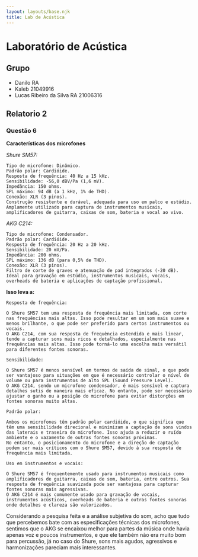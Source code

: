 ```yaml
---
layout: layouts/base.njk
title: Lab de Acústica
---
```


# Laboratório de Acústica

## Grupo

- Danilo RA
- Kaleb 21049916
- Lucas Ribeiro da Silva RA 21006316

## Relatorio 2







### Questão 6
 **Características dos microfones**

_Shure SM57:_

	Tipo de microfone: Dinâmico.
	Padrão polar: Cardióide.
	Resposta de frequência: 40 Hz a 15 kHz.
	Sensibilidade: -56,0 dBV/Pa (1,6 mV).
	Impedância: 150 ohms.
	SPL máximo: 94 dB (a 1 kHz, 1% de THD).
	Conexão: XLR (3 pinos).
	Construção resistente e durável, adequada para uso em palco e estúdio.
	Amplamente utilizado para captura de instrumentos musicais, amplificadores de guitarra, caixas de som, bateria e vocal ao vivo.

_AKG C214:_

	Tipo de microfone: Condensador.
	Padrão polar: Cardióide.
	Resposta de frequência: 20 Hz a 20 kHz.
	Sensibilidade: 20 mV/Pa.
	Impedância: 200 ohms.
	SPL máximo: 136 dB (para 0,5% de THD).
	Conexão: XLR (3 pinos).
	Filtro de corte de graves e atenuação de pad integrados (-20 dB).
	Ideal para gravação em estúdio, instrumentos musicais, vocais, overheads de bateria e aplicações de captação profissional.

__Isso leva a:__

	Resposta de frequência:

	O Shure SM57 tem uma resposta de frequência mais limitada, com corte nas frequências mais altas. Isso pode resultar em um som mais suave e menos brilhante, o que pode ser preferido para certos instrumentos ou vocais.
	O AKG C214, com sua resposta de frequência estendida e mais linear, tende a capturar sons mais ricos e detalhados, especialmente nas frequências mais altas. Isso pode torná-lo uma escolha mais versátil para diferentes fontes sonoras.

	Sensibilidade:

	O Shure SM57 é menos sensível em termos de saída de sinal, o que pode ser vantajoso para situações em que é necessário controlar o nível de volume ou para instrumentos de alto SPL (Sound Pressure Level).
	O AKG C214, sendo um microfone condensador, é mais sensível e captura detalhes sutis de maneira mais eficaz. No entanto, pode ser necessário ajustar o ganho ou a posição do microfone para evitar distorções em fontes sonoras muito altas.

	Padrão polar:

	Ambos os microfones têm padrão polar cardióide, o que significa que têm uma sensibilidade direcional e minimizam a captação de sons vindos das laterais e traseira do microfone. Isso ajuda a reduzir o ruído ambiente e o vazamento de outras fontes sonoras próximas.
	No entanto, o posicionamento do microfone e a direção de captação podem ser mais críticos com o Shure SM57, devido à sua resposta de frequência mais limitada.

    Uso em instrumentos e vocais:

	O Shure SM57 é frequentemente usado para instrumentos musicais como amplificadores de guitarra, caixas de som, bateria, entre outros. Sua resposta de frequência suavizada pode ser vantajosa para capturar fontes sonoras mais agressivas.
	O AKG C214 é mais comumente usado para gravação de vocais, instrumentos acústicos, overheads de bateria e outras fontes sonoras onde detalhes e clareza são valorizados.


Considerando a pesquisa feita e a análise subjetiva do som, acho que tudo que percebemos bate com as especificações técnicas dos microfones, sentimos que o AKG se encaixou melhor para partes da música onde havia apenas voz e poucos instrumentos, e que ele também não era muito bom para percussão, já no caso do Shure, sons mais agudos, agressivos e harmonizações pareciam mais interessantes. 
